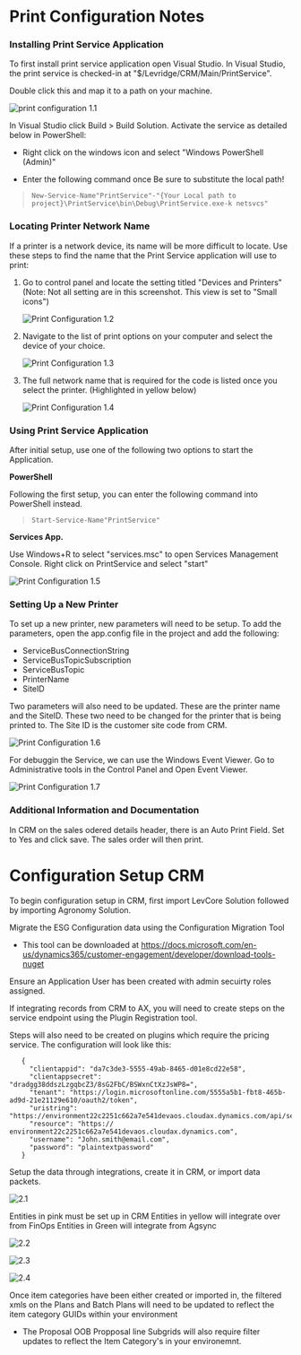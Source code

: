 # Print Configuration Notes
### Installing Print Service Application
To first install print service application open Visual Studio.
In Visual Studio, the print service is checked-in at "$/Levridge/CRM/Main/PrintService".

Double click this and map it to a path on your machine.

![print configuration 1.1](file:///C:/Users/emilys/Source/Repos/LevridgeIntegrationDocs/docs/assets/images/Print%20Configuration%201.1.png)

In Visual Studio click Build > Build Solution.
Activate the service as detailed below in PowerShell:

- Right click on the windows icon and select "Windows PowerShell (Admin)"

- Enter the following command once Be sure to substitute the local path!
    
>     New-Service-Name"PrintService"-"{Your Local path to project}\PrintService\bin\Debug\PrintService.exe-k netsvcs"
 
### Locating Printer Network Name
If a printer is a network device, its name will be more difficult to locate.
Use these steps to find the name that
the Print Service application will use to print:

1. Go to control panel and locate the setting titled "Devices and Printers"
(Note: Not all setting are in this screenshot. This view is set to "Small icons")

     ![Print Configuration 1.2](file:///C:/Users/emilys/Source/Repos/LevridgeIntegrationDocs/docs/assets/images/Print%20Configuration%201.2.png)

2. Navigate to the list of print options on your computer and select the device of your choice.

     ![Print Configuration 1.3](file:///C:/Users/emilys/Source/Repos/LevridgeIntegrationDocs/docs/assets/images/Print%20Configuration%201.3.png)

3. The full network name that is required for the code is listed once you select the printer. (Highlighted in yellow below)

     ![Print Configuration 1.4](file:///C:/Users/emilys/Source/Repos/LevridgeIntegrationDocs/docs/assets/images/Print%20Configuration%201.4.png)


### Using Print Service Application
After initial setup, use one of the following two options to start the Application.

**PowerShell**

Following the first setup, you can enter the following command into PowerShell instead.
    
>     Start-Service-Name"PrintService"

**Services App.**

Use Windows+R to select "services.msc" to open Services Management Console. Right click on PrintService and select "start"

![Print Configuration 1.5](file:///C:/Users/emilys/Source/Repos/LevridgeIntegrationDocs/docs/assets/images/Print%20Configuration%201.5.png)

### Setting Up a New Printer

To set up a new printer, new parameters will need to be setup. To add the parameters, open the app.config file in the project and add the following:

- ServiceBusConnectionString
- ServiceBusTopicSubscription
- ServiceBusTopic
- PrinterName
- SiteID

Two parameters will also need to be updated.
These are the printer name and the SiteID.
These two need to be changed for the printer that is being printed to.
The Site ID is the customer site code from CRM.

![Print Configuration 1.6](file:///C:/Users/emilys/Source/Repos/LevridgeIntegrationDocs/docs/assets/images/Print%20Configuration%201.6.png)

For debuggin the Service, we can use the Windows Event Viewer. Go to Administrative tools in the Control Panel and Open Event Viewer.

![Print Configuration 1.7](file:///C:/Users/emilys/Source/Repos/LevridgeIntegrationDocs/docs/assets/images/Print%20Configuration%201.7.png)

### Additional Information and Documentation

In CRM on the sales odered details header, there is an Auto Print Field. Set to Yes and click save. The sales order will then print. 
 

# Configuration Setup CRM
To begin configuration setup in CRM, first import LevCore Solution followed by importing
Agronomy Solution.

Migrate the ESG Configuration data using the Configuration Migration Tool
   - This tool can be downloaded at https://docs.microsoft.com/en-us/dynamics365/customer-engagement/developer/download-tools-nuget

Ensure an Application User has been created with admin secuirty roles assigned.

If integrating records from CRM to AX, you will need to create steps on the service endpoint using the Plugin Registration tool.

Steps will also need to be created on plugins which require the pricing service. The configuration will look like this:
```<language>
   {
     "clientappid": "da7c3de3-5555-49ab-8465-d01e8cd22e58",
     "clientappsecret": "dradgg38ddszLzgqbcZ3/8sG2FbC/BSWxnCtXzJsWP8=",
     "tenant": "https://login.microsoftonline.com/5555a5b1-fbt8-465b-ad9d-21e21129e610/oauth2/token",
     "uristring": "https://environment22c2251c662a7e541devaos.cloudax.dynamics.com/api/services/LevPricingServices/PricingService/getPricing",
     "resource": "https:// environment22c2251c662a7e541devaos.cloudax.dynamics.com",
     "username": "John.smith@email.com",
     "password": "plaintextpassword"
   }
```

Setup the data through integrations, create it in CRM, or import data packets.

![2.1](file:///C:/Users/emilys/Source/Repos/LevridgeIntegrationDocs/docs/assets/images/2.1.png)

Entities in pink must be set up in CRM
Entities in yellow will integrate over from FinOps
Entities in Green will integrate from Agsync

![2.2](file:///C:/Users/emilys/Source/Repos/LevridgeIntegrationDocs/docs/assets/images/2.2.png)

![2.3](file:///C:/Users/emilys/Source/Repos/LevridgeIntegrationDocs/docs/assets/images/2.3.png)

![2.4](file:///C:/Users/emilys/Source/Repos/LevridgeIntegrationDocs/docs/assets/images/2.4.png)

Once item categories have been either created or imported in, the filtered xmls on the Plans and Batch Plans will need to be updated to reflect the item category GUIDs within 
your environment
  - The Proposal OOB Propposal line Subgrids will also require filter updates to reflect the Item Category's in your environemnt.



 